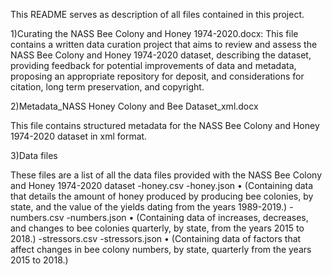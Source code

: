 
This README serves as description of all files contained in this project.

1)Curating the NASS Bee Colony and Honey 1974-2020.docx: 
This file contains a written data curation project that aims to review and assess the NASS Bee Colony and Honey 1974-2020 dataset, describing the dataset, providing feedback for potential improvements of data and metadata, proposing an appropriate repository for deposit, and considerations for citation, long term preservation, and copyright.

2)Metadata_NASS Honey Colony and Bee Dataset_xml.docx

This file contains structured metadata for the NASS Bee Colony and Honey 1974-2020 dataset in xml format. 

3)Data files

These files are a list of all the data files provided with the NASS Bee Colony and Honey 1974-2020 dataset 
 -honey.csv
 		 -honey.json
•	(Containing data that details the amount of honey produced by producing bee colonies, by state, and the value of the yields dating from the years 1989-2019.)
 		 -numbers.csv
 -numbers.json
•	(Containing data of increases, decreases, and changes to bee colonies quarterly, by state, from the years 2015 to 2018.)
 		 -stressors.csv
 -stressors.json
•	(Containing data of factors that affect changes in bee colony numbers, by state, quarterly from the years 2015 to 2018.)

